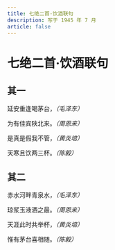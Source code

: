 ```yaml
---
title: 七绝二首·饮酒联句
description: 写于 1945 年 7 月
article: false
---
```


# 七绝二首·饮酒联句

## 其一
延安重逢喝茅台，*（毛泽东）*

为有佳宾陕北来。*（周恩来）*

是真是假我不管，*（黄炎培）*

天寒且饮两三杯。*（陈毅）*

## 其二

赤水河畔青泉水，*（毛泽东）*

琼浆玉液酒之最。*（周恩来）*

天涯此时共举杯，*（黄炎培）*

惟有茅台喜相随。*（陈毅）*
